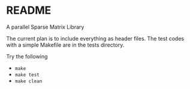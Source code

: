 # README #

A parallel Sparse Matrix Library

The current plan is to include everything as header files.
The test codes with a simple Makefile are in the tests directory. 

Try the following
- `make`
- `make test`
- `make clean`




